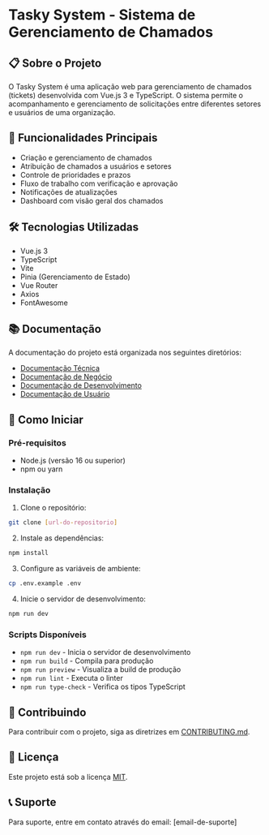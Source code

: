 # Tasky System - Sistema de Gerenciamento de Chamados

## 📋 Sobre o Projeto

O Tasky System é uma aplicação web para gerenciamento de chamados (tickets) desenvolvida com Vue.js 3 e TypeScript. O sistema permite o acompanhamento e gerenciamento de solicitações entre diferentes setores e usuários de uma organização.

## 🚀 Funcionalidades Principais

- Criação e gerenciamento de chamados
- Atribuição de chamados a usuários e setores
- Controle de prioridades e prazos
- Fluxo de trabalho com verificação e aprovação
- Notificações de atualizações
- Dashboard com visão geral dos chamados

## 🛠️ Tecnologias Utilizadas

- Vue.js 3
- TypeScript
- Vite
- Pinia (Gerenciamento de Estado)
- Vue Router
- Axios
- FontAwesome

## 📚 Documentação

A documentação do projeto está organizada nos seguintes diretórios:

- [Documentação Técnica](docs/technical/README.md)
- [Documentação de Negócio](docs/business/README.md)
- [Documentação de Desenvolvimento](docs/development/README.md)
- [Documentação de Usuário](docs/user/README.md)

## 🚀 Como Iniciar

### Pré-requisitos

- Node.js (versão 16 ou superior)
- npm ou yarn

### Instalação

1. Clone o repositório:
```bash
git clone [url-do-repositorio]
```

2. Instale as dependências:
```bash
npm install
```

3. Configure as variáveis de ambiente:
```bash
cp .env.example .env
```

4. Inicie o servidor de desenvolvimento:
```bash
npm run dev
```

### Scripts Disponíveis

- `npm run dev` - Inicia o servidor de desenvolvimento
- `npm run build` - Compila para produção
- `npm run preview` - Visualiza a build de produção
- `npm run lint` - Executa o linter
- `npm run type-check` - Verifica os tipos TypeScript

## 🤝 Contribuindo

Para contribuir com o projeto, siga as diretrizes em [CONTRIBUTING.md](docs/development/CONTRIBUTING.md).

## 📝 Licença

Este projeto está sob a licença [MIT](LICENSE).

## 📞 Suporte

Para suporte, entre em contato através do email: [email-de-suporte]
